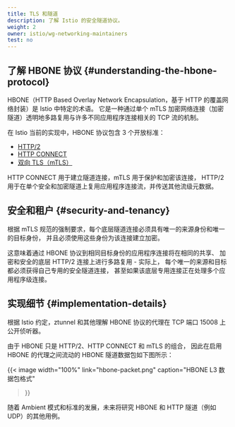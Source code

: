 ```yaml
---
title: TLS 和隧道
description: 了解 Istio 的安全隧道协议。
weight: 2
owner: istio/wg-networking-maintainers
test: no
---
```


## 了解 HBONE 协议 {#understanding-the-hbone-protocol}

HBONE（HTTP Based Overlay Network Encapsulation，基于 HTTP 的覆盖网络封装）是 Istio 中特定的术语。
它是一种通过单个 mTLS 加密网络连接（加密隧道）透明地多路复用与许多不同应用程序连接相关的 TCP 流的机制。

在 Istio 当前的实现中，HBONE 协议包含 3 个开放标准：

- [HTTP/2](https://httpwg.org/specs/rfc7540.html)
- [HTTP CONNECT](https://developer.mozilla.org/en-US/docs/Web/HTTP/Methods/CONNECT)
- [双向 TLS（mTLS）](https://datatracker.ietf.org/doc/html/rfc8446)

HTTP CONNECT 用于建立隧道连接，mTLS 用于保护和加密该连接，
HTTP/2 用于在单个安全和加密隧道上复用应用程序连接流，并传送其他流级元数据。

## 安全和租户 {#security-and-tenancy}

根据 mTLS 规范的强制要求，每个底层隧道连接必须具有唯一的来源身份和唯一的目标身份，
并且必须使用这些身份为该连接建立加密。

这意味着通过 HBONE 协议到相同目标身份的应用程序连接将在相同的共享、
加密和安全的底层 HTTP/2 连接上进行多路复用 - 实际上，
每个唯一的来源和目标都必须获得自己专用的安全隧道连接，
甚至如果该底层专用连接正在处理多个应用程序级连接。

## 实现细节 {#implementation-details}

根据 Istio 约定，ztunnel 和其他理解 HBONE 协议的代理在 TCP 端口 15008 上公开侦听器。

由于 HBONE 只是 HTTP/2、HTTP CONNECT 和 mTLS 的组合，
因此在启用 HBONE 的代理之间流动的 HBONE 隧道数据包如下图所示：

{{< image width="100%"
link="hbone-packet.png"
caption="HBONE L3 数据包格式"
>}}

随着 Ambient 模式和标准的发展，未来将研究 HBONE 和 HTTP 隧道（例如 UDP）的其他用例。
